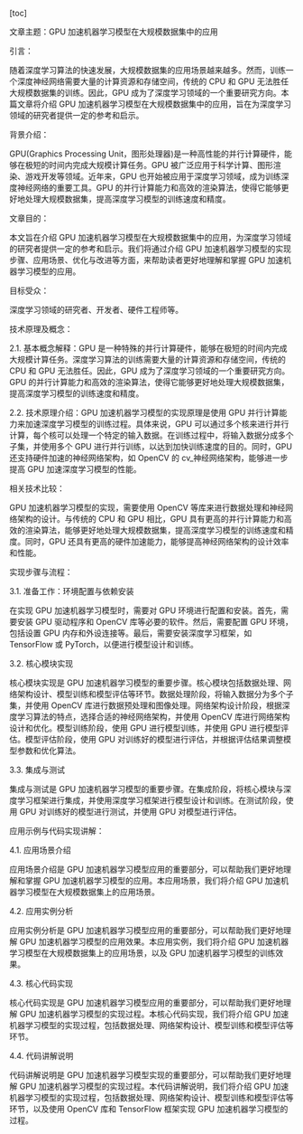 
[toc]                    
                
                
文章主题：GPU 加速机器学习模型在大规模数据集中的应用

引言：

随着深度学习算法的快速发展，大规模数据集的应用场景越来越多。然而，训练一个深度神经网络需要大量的计算资源和存储空间，传统的 CPU 和 GPU 无法胜任大规模数据集的训练。因此，GPU 成为了深度学习领域的一个重要研究方向。本篇文章将介绍 GPU 加速机器学习模型在大规模数据集中的应用，旨在为深度学习领域的研究者提供一定的参考和启示。

背景介绍：

GPU(Graphics Processing Unit，图形处理器)是一种高性能的并行计算硬件，能够在极短的时间内完成大规模计算任务。GPU 被广泛应用于科学计算、图形渲染、游戏开发等领域。近年来，GPU 也开始被应用于深度学习领域，成为训练深度神经网络的重要工具。GPU 的并行计算能力和高效的渲染算法，使得它能够更好地处理大规模数据集，提高深度学习模型的训练速度和精度。

文章目的：

本文旨在介绍 GPU 加速机器学习模型在大规模数据集中的应用，为深度学习领域的研究者提供一定的参考和启示。我们将通过介绍 GPU 加速机器学习模型的实现步骤、应用场景、优化与改进等方面，来帮助读者更好地理解和掌握 GPU 加速机器学习模型的应用。

目标受众：

深度学习领域的研究者、开发者、硬件工程师等。

技术原理及概念：

2.1. 基本概念解释：GPU 是一种特殊的并行计算硬件，能够在极短的时间内完成大规模计算任务。深度学习算法的训练需要大量的计算资源和存储空间，传统的 CPU 和 GPU 无法胜任。因此，GPU 成为了深度学习领域的一个重要研究方向。GPU 的并行计算能力和高效的渲染算法，使得它能够更好地处理大规模数据集，提高深度学习模型的训练速度和精度。

2.2. 技术原理介绍：GPU 加速机器学习模型的实现原理是使用 GPU 并行计算能力来加速深度学习模型的训练过程。具体来说，GPU 可以通过多个核来进行并行计算，每个核可以处理一个特定的输入数据。在训练过程中，将输入数据分成多个子集，并使用多个 GPU 进行并行训练，以达到加快训练速度的目的。同时，GPU 还支持硬件加速的神经网络架构，如 OpenCV 的 cv\_神经网络架构，能够进一步提高 GPU 加速深度学习模型的性能。

相关技术比较：

GPU 加速机器学习模型的实现，需要使用 OpenCV 等库来进行数据处理和神经网络架构的设计。与传统的 CPU 和 GPU 相比，GPU 具有更高的并行计算能力和高效的渲染算法，能够更好地处理大规模数据集，提高深度学习模型的训练速度和精度。同时，GPU 还具有更高的硬件加速能力，能够提高神经网络架构的设计效率和性能。

实现步骤与流程：

3.1. 准备工作：环境配置与依赖安装

在实现 GPU 加速机器学习模型时，需要对 GPU 环境进行配置和安装。首先，需要安装 GPU 驱动程序和 OpenCV 库等必要的软件。然后，需要配置 GPU 环境，包括设置 GPU 内存和外设连接等。最后，需要安装深度学习框架，如 TensorFlow 或 PyTorch，以便进行模型设计和训练。

3.2. 核心模块实现

核心模块实现是 GPU 加速机器学习模型的重要步骤。核心模块包括数据处理、网络架构设计、模型训练和模型评估等环节。数据处理阶段，将输入数据分为多个子集，并使用 OpenCV 库进行数据预处理和图像处理。网络架构设计阶段，根据深度学习算法的特点，选择合适的神经网络架构，并使用 OpenCV 库进行网络架构设计和优化。模型训练阶段，使用 GPU 进行模型训练，并使用 GPU 进行模型评估。模型评估阶段，使用 GPU 对训练好的模型进行评估，并根据评估结果调整模型参数和优化算法。

3.3. 集成与测试

集成与测试是 GPU 加速机器学习模型的重要步骤。在集成阶段，将核心模块与深度学习框架进行集成，并使用深度学习框架进行模型设计和训练。在测试阶段，使用 GPU 对训练好的模型进行测试，并使用 GPU 对模型进行评估。

应用示例与代码实现讲解：

4.1. 应用场景介绍

应用场景介绍是 GPU 加速机器学习模型应用的重要部分，可以帮助我们更好地理解和掌握 GPU 加速机器学习模型的应用。本应用场景，我们将介绍 GPU 加速机器学习模型在大规模数据集上的应用场景。

4.2. 应用实例分析

应用实例分析是 GPU 加速机器学习模型应用的重要部分，可以帮助我们更好地理解 GPU 加速机器学习模型的应用效果。本应用实例，我们将介绍 GPU 加速机器学习模型在大规模数据集上的应用场景，以及 GPU 加速机器学习模型的训练效果。

4.3. 核心代码实现

核心代码实现是 GPU 加速机器学习模型应用的重要部分，可以帮助我们更好地理解 GPU 加速机器学习模型的实现过程。本核心代码实现，我们将介绍 GPU 加速机器学习模型的实现过程，包括数据处理、网络架构设计、模型训练和模型评估等环节。

4.4. 代码讲解说明

代码讲解说明是 GPU 加速机器学习模型实现的重要部分，可以帮助我们更好地理解 GPU 加速机器学习模型的实现过程。本代码讲解说明，我们将介绍 GPU 加速机器学习模型的实现过程，包括数据处理、网络架构设计、模型训练和模型评估等环节，以及使用 OpenCV 库和 TensorFlow 框架实现 GPU 加速机器学习模型的过程。

